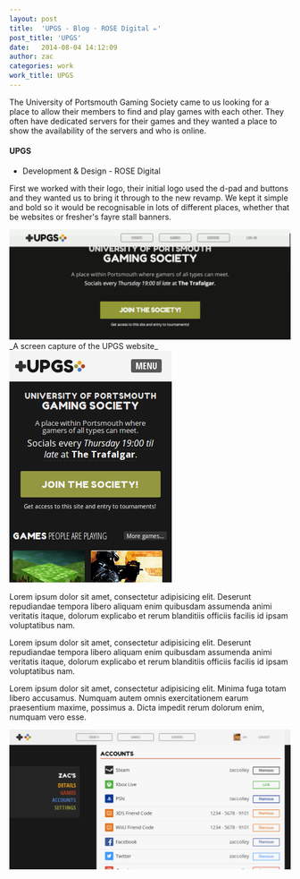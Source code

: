 ```yaml
---
layout: post
title:  'UPGS - Blog · ROSE Digital ✏'
post_title: 'UPGS'
date:   2014-08-04 14:12:09
author: zac
categories: work
work_title: UPGS
---
```


The University of Portsmouth Gaming Society came to us looking for a place to allow their members to find and play games with each other. They often have dedicated servers for their games and they wanted a place to show the availability of the servers and who is online.

<div class="blog-work">
	<h4 class="UPGS">UPGS</h4>
	<ul>
		<li>Development &amp; Design - ROSE Digital</li>
	</ul>
</div>

First we worked with their logo, their initial logo used the d-pad and buttons and they wanted us to bring it through to the new revamp. We kept it simple and bold so it would be recognisable in lots of different places, whether that be websites or fresher's fayre stall banners.

<img class="img-screen" src="/assets/upgs/upgs-screen-animated.gif" alt="A screen capture of the UPGS website">
_A screen capture of the UPGS website_


<img class="img-left img-screen" src="/assets/upgs/upgs-screen-mobile.png" alt="Screenshot of the UPGS website at a typical mobile screen size">

Lorem ipsum dolor sit amet, consectetur adipisicing elit. Deserunt repudiandae tempora libero aliquam enim quibusdam assumenda animi veritatis itaque, dolorum explicabo et rerum blanditiis officiis facilis id ipsam voluptatibus nam.

Lorem ipsum dolor sit amet, consectetur adipisicing elit. Deserunt repudiandae tempora libero aliquam enim quibusdam assumenda animi veritatis itaque, dolorum explicabo et rerum blanditiis officiis facilis id ipsam voluptatibus nam.

Lorem ipsum dolor sit amet, consectetur adipisicing elit. Minima fuga totam libero accusamus. Numquam autem omnis exercitationem earum praesentium maxime, possimus a. Dicta impedit rerum dolorum enim, numquam vero esse.

<img class="img-screen" src="/assets/upgs/upgs-screen-desktop.png" alt="Screenshot of the UPGS website at a typical desktop screen size">